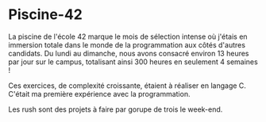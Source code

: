 # Piscine-42

La piscine de l'école 42 marque le mois de sélection intense où j'étais en immersion totale dans le monde de la programmation aux côtés d'autres candidats.
Du lundi au dimanche, nous avons consacré environ 13 heures par jour sur le campus, totalisant ainsi 300 heures en seulement 4 semaines !

Ces exercices, de complexité croissante, étaient à réaliser en langage C.
C'était ma première expérience avec la programmation.

Les rush sont des projets à faire par gorupe de trois le week-end.
